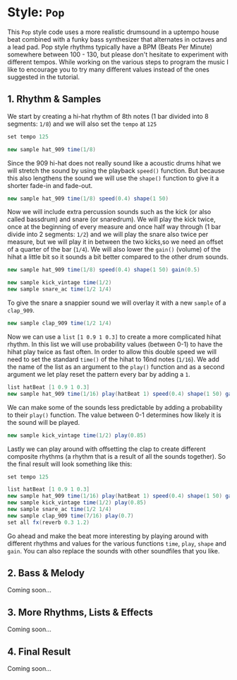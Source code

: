 
# Style: `Pop`

This `Pop` style code uses a more realistic drumsound in a uptempo house beat combined with a funky bass synthesizer that alternates in octaves and a lead pad. Pop style rhythms typically have a BPM (Beats Per Minute) somewhere between 100 - 130, but please don't hesitate to experiment with different tempos. While working on the various steps to program the music I like to encourage you to try many different values instead of the ones suggested in the tutorial.

## 1. Rhythm & Samples

We start by creating a hi-hat rhythm of 8th notes (1 bar divided into 8 segments: `1/8`) and we will also set the `tempo` at `125`

```java
set tempo 125

new sample hat_909 time(1/8)
```

Since the 909 hi-hat does not really sound like a acoustic drums hihat we will stretch the sound by using the playback `speed()` function. But because this also lengthens the sound we will use the `shape()` function to give it a shorter fade-in and fade-out.

```java
new sample hat_909 time(1/8) speed(0.4) shape(1 50)
```

Now we will include extra percussion sounds such as the kick (or also called bassdrum) and snare (or snaredrum). We will play the kick twice, once at the beginning of every measure and once half way through (1 bar divide into 2 segments: `1/2`) and we will play the snare also twice per measure, but we will play it in between the two kicks,so we need an offset of a quarter of the bar (`1/4`). We will also lower the `gain()` (volume) of the hihat a little bit so it sounds a bit better compared to the other drum sounds.

```java
new sample hat_909 time(1/8) speed(0.4) shape(1 50) gain(0.5)

new sample kick_vintage time(1/2)
new sample snare_ac time(1/2 1/4)
```

To give the snare a snappier sound we will overlay it with a new `sample` of a `clap_909`.

```java
new sample clap_909 time(1/2 1/4)
```

Now we can use a `list` `[1 0.9 1 0.3]` to create a more complicated hihat rhythm. In this list we will use probability values (between 0-1) to have the hihat play twice as fast often. In order to allow this double speed we will need to set the standard `time()` of the hihat to 16nd notes (`1/16`). We add the name of the list as an argument to the `play()` function and as a second argument we let play reset the pattern every bar by adding a `1`. 

```java
list hatBeat [1 0.9 1 0.3]
new sample hat_909 time(1/16) play(hatBeat 1) speed(0.4) shape(1 50) gain(0.5)
```

We can make some of the sounds less predictable by adding a probability to their `play()` function. The value between 0-1 determines how likely it is the sound will be played. 

```java
new sample kick_vintage time(1/2) play(0.85)
```

Lastly we can play around with offsetting the clap to create different composite rhythms (a rhythm that is a result of all the sounds together). So the final result will look something like this:

```java
set tempo 125

list hatBeat [1 0.9 1 0.3]
new sample hat_909 time(1/16) play(hatBeat 1) speed(0.4) shape(1 50) gain(0.5)
new sample kick_vintage time(1/2) play(0.85)
new sample snare_ac time(1/2 1/4)
new sample clap_909 time(7/16) play(0.7)
set all fx(reverb 0.3 1.2)
```

Go ahead and make the beat more interesting by playing around with different rhythms and values for the various functions `time`, `play`, `shape` and `gain`. You can also replace the sounds with other soundfiles that you like.

## 2. Bass & Melody

Coming soon...

## 3. More Rhythms, Lists & Effects

Coming soon...

## 4. Final Result

Coming soon...
